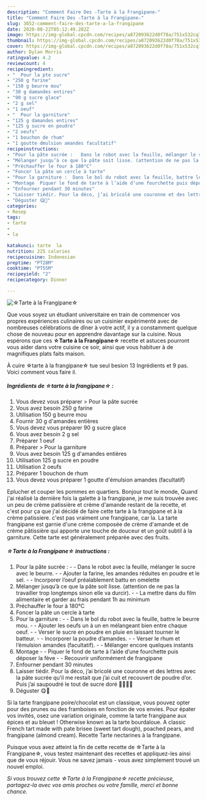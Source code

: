 ```yaml
---
description: "Comment Faire Des ☆Tarte à la Frangipane☆"
title: "Comment Faire Des ☆Tarte à la Frangipane☆"
slug: 3652-comment-faire-des-tarte-a-la-frangipane
date: 2020-08-22T05:12:49.282Z
image: https://img-global.cpcdn.com/recipes/a872093622d0f78a/751x532cq70/☆tarte-a-la-frangipane☆-photo-principale-de-la-recette.jpg
thumbnail: https://img-global.cpcdn.com/recipes/a872093622d0f78a/751x532cq70/☆tarte-a-la-frangipane☆-photo-principale-de-la-recette.jpg
cover: https://img-global.cpcdn.com/recipes/a872093622d0f78a/751x532cq70/☆tarte-a-la-frangipane☆-photo-principale-de-la-recette.jpg
author: Dylan Morris
ratingvalue: 4.2
reviewcount: 4
recipeingredient:
- "  Pour la pte sucre"
- "250 g farine"
- "150 g beurre mou"
- "30 g damandes entires"
- "90 g sucre glace"
- "2 g sel"
- "1 oeuf"
- "  Pour la garniture"
- "125 g damandes entires"
- "125 g sucre en poudre"
- "2 oeufs"
- "1 bouchon de rhum"
- "1 goutte dmulsion amandes facultatif"
recipeinstructions:
- "Pour la pâte sucrée :   Dans le robot avec la feuille, mélanger le sucre avec le beurre.  Ajouter la farine, les amandes réduites en poudre et le sel.  Incorporer l’oeuf préalablement battu en omelette"
- "Mélanger jusqu’à ce que la pâte soit lisse. (attention de ne pas la travailler trop longtemps sinon elle va durcir).  La mettre dans du film alimentaire et garder au frais pendant 1h au minimum"
- "Préchauffer le four à 180°C"
- "Foncer la pâte un cercle à tarte"
- "Pour la garniture :  Dans le bol du robot avec la feuille, battre le beurre mou.  Ajouter les oeufs un à un en mélangeant bien entre chaque oeuf.  Verser le sucre en poudre en pluie en laissant tourner le batteur.  Incorporer la poudre d’amandes.  Verser le rhum et l’émulsion amandes (facultatif).  Mélanger encore quelques instants"
- "Montage  Piquer le fond de tarte à l’aide d’une fourchette puis déposer la fève   Recouvrir uniformément de frangipane"
- "Enfourner pendant 30 minutes"
- "Laisser tiédir. Pour la déco, j’ai bricolé une couronne et des lettres avec la pâte sucrée qu’il me restait que j’ai cuit et recouvert de poudre d’or. Puis j’ai saupoudré le tout de sucre doré 🤘🏻👸🏻"
- "Déguster 😋👑"
categories:
- Resep
tags:
- tarte
- 
- la

katakunci: tarte  la 
nutrition: 225 calories
recipecuisine: Indonesian
preptime: "PT28M"
cooktime: "PT55M"
recipeyield: "2"
recipecategory: Dinner

---
```



![☆Tarte à la Frangipane☆](https://img-global.cpcdn.com/recipes/a872093622d0f78a/751x532cq70/☆tarte-a-la-frangipane☆-photo-principale-de-la-recette.jpg)

Que vous soyez un étudiant universitaire en train de commencer vos propres expériences culinaires ou un cuisinier expérimenté avec de nombreuses célébrations de dîner à votre actif, il y a constamment quelque chose de nouveau pour en apprendre davantage sur la cuisine. Nous espérons que ces <strong> ☆Tarte à la Frangipane☆ </strong> recette et astuces pourront vous aider dans votre cuisine ce soir, ainsi que vous habituer à de magnifiques plats faits maison.

<!--inarticleads1-->

À cuire ☆tarte à la frangipane☆ tue seul besion 13 Ingrédients et 9 pas. Voici comment vous faire il.

##### Ingrédients de ☆tarte à la frangipane☆ :

1. Vous devez vous préparer  &gt; Pour la pâte sucrée
1. Vous avez besoin 250 g farine
1. Utilisation 150 g beurre mou
1. Fournir 30 g d&#39;amandes entières
1. Vous devez vous préparer 90 g sucre glace
1. Vous avez besoin 2 g sel
1. Préparer 1 oeuf
1. Préparer  &gt; Pour la garniture
1. Vous avez besoin 125 g d&#39;amandes entières
1. Utilisation 125 g sucre en poudre
1. Utilisation 2 oeufs
1. Préparer 1 bouchon de rhum
1. Vous devez vous préparer 1 goutte d&#39;émulsion amandes (facultatif)


Eplucher et couper les pommes en quartiers. Bonjour tout le monde, Quand j&#39;ai réalisé la dernière fois la galette à la frangipane, je me suis trouvée avec un peu de crème patissière et crème d&#39;amande restant de la recette, et c&#39;est pour ça que j&#39;ai décidé de faire cette tarte à la frangipane et à la crème patissiere. c&#39;est pas vraiment une frangipane, car la. La tarte frangipane est garnie d&#39;une crème composée de crème d&#39;amande et de crème pâtissière qui apporte une touche de douceur et un goût subtil à la garniture. Cette tarte est généralement préparée avec des fruits. 

<!--inarticleads2-->

##### ☆Tarte à la Frangipane☆ instructions :

1. Pour la pâte sucrée :  -  - Dans le robot avec la feuille, mélanger le sucre avec le beurre. -  - Ajouter la farine, les amandes réduites en poudre et le sel. -  - Incorporer l’oeuf préalablement battu en omelette
1. Mélanger jusqu’à ce que la pâte soit lisse. (attention de ne pas la travailler trop longtemps sinon elle va durcir). -  - La mettre dans du film alimentaire et garder au frais pendant 1h au minimum
1. Préchauffer le four à 180°C
1. Foncer la pâte un cercle à tarte
1. Pour la garniture : -  - Dans le bol du robot avec la feuille, battre le beurre mou. -  - Ajouter les oeufs un à un en mélangeant bien entre chaque oeuf. -  - Verser le sucre en poudre en pluie en laissant tourner le batteur. -  - Incorporer la poudre d’amandes. -  - Verser le rhum et l’émulsion amandes (facultatif). -  - Mélanger encore quelques instants
1. Montage -  - Piquer le fond de tarte à l’aide d’une fourchette puis déposer la fève  -  - Recouvrir uniformément de frangipane
1. Enfourner pendant 30 minutes
1. Laisser tiédir. Pour la déco, j’ai bricolé une couronne et des lettres avec la pâte sucrée qu’il me restait que j’ai cuit et recouvert de poudre d’or. Puis j’ai saupoudré le tout de sucre doré 🤘🏻👸🏻
1. Déguster 😋👑


Si la tarte frangipane poire/chocolat est un classique, vous pouvez opter pour des prunes ou des framboises en fonction de vos envies. Pour épater vos invités, osez une variation originale, comme la tarte frangipane aux épices et au bleuet ! Otherwise known as la tarte bourdaloue. A classic French tart made with pate brisee (sweet tart dough), poached pears, and frangipane (almond cream). Recette Tarte nectarines à la frangipane. 

<!--inarticleads1-->

<p>
Puisque vous avez atteint la fin de cette recette de ☆Tarte à la Frangipane☆, vous testez maintenant des recettes et appliquez-les ainsi que de vous réjouir. Vous ne savez jamais - vous avez simplement trouvé un nouvel emploi.
</p>

<p>
<i>Si vous trouvez cette ☆Tarte à la Frangipane☆ recette précieuse, partagez-la avec vos amis proches ou votre famille, merci et bonne chance.</i>
</p>
